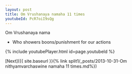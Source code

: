 ```yaml
---
layout: post
title: Om Vrushanaya namaha 11 times
youtubeId: PcR7oiI9sQg
---
```

 
 
Om Vrushanaya nama 
 
 -  Who showers boons/punishment for our actions 
 
  
 
  
 
 
 
 
 
 


{% include youtubePlayer.html id=page.youtubeId %}
 
[Next]({{ site.baseurl }}{% link  split1/_posts/2013-10-31-Om nithyamvarchaswine namaha 11 times.md%})
 
